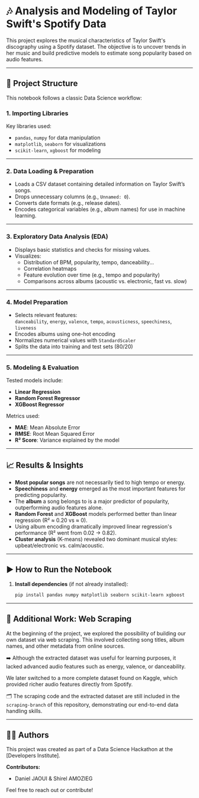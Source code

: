 # 🎶 Analysis and Modeling of Taylor Swift's Spotify Data

This project explores the musical characteristics of Taylor Swift's discography using a Spotify dataset. The objective is to uncover trends in her music and build predictive models to estimate song popularity based on audio features.

---

## 📁 Project Structure

This notebook follows a classic Data Science workflow:

### 1. **Importing Libraries**
Key libraries used:
- `pandas`, `numpy` for data manipulation
- `matplotlib`, `seaborn` for visualizations
- `scikit-learn`, `xgboost` for modeling

---

### 2. **Data Loading & Preparation**
- Loads a CSV dataset containing detailed information on Taylor Swift’s songs.
- Drops unnecessary columns (e.g., `Unnamed: 0`).
- Converts date formats (e.g., release dates).
- Encodes categorical variables (e.g., album names) for use in machine learning.

---

### 3. **Exploratory Data Analysis (EDA)**
- Displays basic statistics and checks for missing values.
- Visualizes:
  - Distribution of BPM, popularity, tempo, danceability...
  - Correlation heatmaps
  - Feature evolution over time (e.g., tempo and popularity)
  - Comparisons across albums (acoustic vs. electronic, fast vs. slow)

---

### 4. **Model Preparation**
- Selects relevant features:  
  `danceability`, `energy`, `valence`, `tempo`, `acousticness`, `speechiness`, `liveness`
- Encodes albums using one-hot encoding
- Normalizes numerical values with `StandardScaler`
- Splits the data into training and test sets (80/20)

---

### 5. **Modeling & Evaluation**
Tested models include:
- **Linear Regression**
- **Random Forest Regressor**
- **XGBoost Regressor**

Metrics used:
- **MAE**: Mean Absolute Error  
- **RMSE**: Root Mean Squared Error  
- **R² Score**: Variance explained by the model

---

## 📈 Results & Insights

- **Most popular songs** are not necessarily tied to high tempo or energy.
- **Speechiness** and **energy** emerged as the most important features for predicting popularity.
- The **album** a song belongs to is a major predictor of popularity, outperforming audio features alone.
- **Random Forest** and **XGBoost** models performed better than linear regression (R² ≈ 0.20 vs ≈ 0).
- Using album encoding dramatically improved linear regression's performance (R² went from 0.02 → 0.82).
- **Cluster analysis** (K-means) revealed two dominant musical styles: upbeat/electronic vs. calm/acoustic.

---

## ▶️ How to Run the Notebook

1. **Install dependencies** (if not already installed):
   ```bash
   pip install pandas numpy matplotlib seaborn scikit-learn xgboost


---

## 🧪 Additional Work: Web Scraping

At the beginning of the project, we explored the possibility of building our own dataset via web scraping. This involved collecting song titles, album names, and other metadata from online sources.

➡️ Although the extracted dataset was useful for learning purposes, it lacked advanced audio features such as energy, valence, or danceability.

We later switched to a more complete dataset found on Kaggle, which provided richer audio features directly from Spotify.

🗂️ The scraping code and the extracted dataset are still included in the `scraping-branch` of this repository, demonstrating our end-to-end data handling skills.

---

## 👩‍💻 Authors

This project was created as part of a Data Science Hackathon at the [Developers Institute].

**Contributors:**

- Daniel JAOUI & Shirel AMOZIEG 

Feel free to reach out or contribute!






